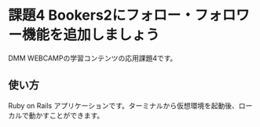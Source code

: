 # 課題4 Bookers2にフォロー・フォロワー機能を追加しましょう

DMM WEBCAMPの学習コンテンツの応用課題4です。

## 使い方

Ruby on Rails アプリケーションです。ターミナルから仮想環境を起動後、ローカルで動かすことができます。

